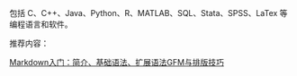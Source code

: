 包括 C、C++、Java、Python、R、MATLAB、SQL、Stata、SPSS、LaTex 等编程语言和软件。

推荐内容：

[Markdown入门：简介、基础语法、扩展语法GFM与排版技巧](https://zhuanlan.zhihu.com/p/261016461)
